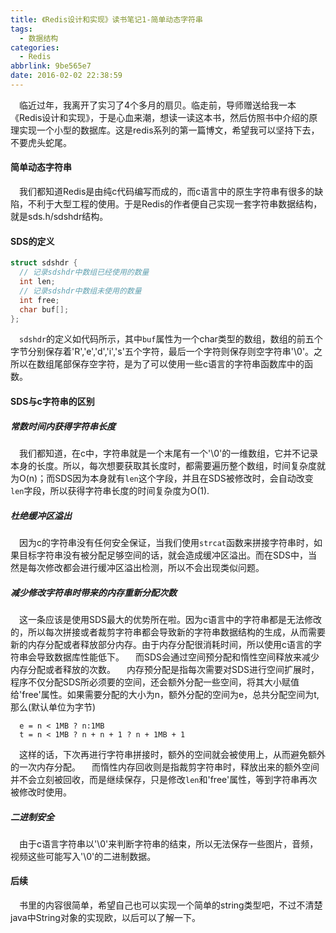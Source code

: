 ```yaml
---
title: 《Redis设计和实现》读书笔记1-简单动态字符串
tags:
  - 数据结构
categories:
  - Redis
abbrlink: 9be565e7
date: 2016-02-02 22:38:59
---
```

&emsp;临近过年，我离开了实习了4个多月的扇贝。临走前，导师赠送给我一本《Redis设计和实现》，于是心血来潮，想读一读这本书，然后仿照书中介绍的原理实现一个小型的数据库。这是redis系列的第一篇博文，希望我可以坚持下去，不要虎头蛇尾。
#### 简单动态字符串
&emsp;我们都知道Redis是由纯c代码编写而成的，而c语言中的原生字符串有很多的缺陷，不利于大型工程的使用。于是Redis的作者便自己实现一套字符串数据结构，就是sds.h/sdshdr结构。
#### SDS的定义
``` c
struct sdshdr {
  // 记录sdshdr中数组已经使用的数量
  int len;
  // 记录sdshdr中数组未使用的数量
  int free;
  char buf[];
};
```
&emsp;`sdshdr`的定义如代码所示，其中`buf`属性为一个char类型的数组，数组的前五个字节分别保存着'R','e','d','i','s'五个字符，最后一个字符则保存则空字符串'\0'。之所以在数组尾部保存空字符，是为了可以使用一些c语言的字符串函数库中的函数。
#### SDS与c字符串的区别

##### 常数时间内获得字符串长度
&emsp;我们都知道，在c中，字符串就是一个末尾有一个'\0'的一维数组，它并不记录本身的长度。所以，每次想要获取其长度时，都需要遍历整个数组，时间复杂度就为O(n)；而SDS因为本身就有`len`这个字段，并且在SDS被修改时，会自动改变`len`字段，所以获得字符串长度的时间复杂度为O(1).
##### 杜绝缓冲区溢出
&emsp;因为c的字符串没有任何安全保证，当我们使用`strcat`函数来拼接字符串时，如果目标字符串没有被分配足够空间的话，就会造成缓冲区溢出。而在SDS中，当然是每次修改都会进行缓冲区溢出检测，所以不会出现类似问题。
##### 减少修改字符串时带来的内存重新分配次数
&emsp;这一条应该是使用SDS最大的优势所在啦。因为c语言中的字符串都是无法修改的，所以每次拼接或者裁剪字符串都会导致新的字符串数据结构的生成，从而需要新的内存分配或者释放部分内存。由于内存分配很消耗时间，所以使用c语言的字符串会导致数据库性能低下。
&emsp;而SDS会通过空间预分配和惰性空间释放来减少内存分配或者释放的次数。
&emsp;内存预分配是指每次需要对SDS进行空间扩展时，程序不仅分配SDS所必须要的空间，还会额外分配一些空间，将其大小赋值给'free'属性。如果需要分配的大小为n，额外分配的空间为e，总共分配空间为t,那么(默认单位为字节)
```
  e = n < 1MB ? n:1MB
  t = n < 1MB ? n + n + 1 ? n + 1MB + 1
```
&emsp;这样的话，下次再进行字符串拼接时，额外的空间就会被使用上，从而避免额外的一次内存分配。
&emsp;而惰性内存回收则是指裁剪字符串时，释放出来的额外空间并不会立刻被回收，而是继续保存，只是修改`len`和'free'属性，等到字符串再次被修改时使用。
##### 二进制安全
&emsp;由于c语言字符串以'\0'来判断字符串的结束，所以无法保存一些图片，音频，视频这些可能写入'\0'的二进制数据。

#### 后续
&emsp;书里的内容很简单，希望自己也可以实现一个简单的string类型吧，不过不清楚java中String对象的实现欧，以后可以了解一下。
